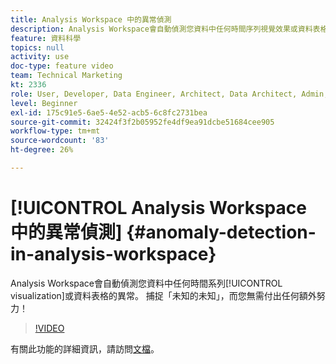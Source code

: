 ```yaml
---
title: Analysis Workspace 中的異常偵測
description: Analysis Workspace會自動偵測您資料中任何時間序列視覺效果或資料表格的異常。 捕捉「未知的未知」，而您無需付出任何額外努力！
feature: 資料科學
topics: null
activity: use
doc-type: feature video
team: Technical Marketing
kt: 2336
role: User, Developer, Data Engineer, Architect, Data Architect, Admin, Leader
level: Beginner
exl-id: 175c91e5-6ae5-4e52-acb5-6c8fc2731bea
source-git-commit: 32424f3f2b05952fe4df9ea91dcbe51684cee905
workflow-type: tm+mt
source-wordcount: '83'
ht-degree: 26%

---
```


# [!UICONTROL Analysis Workspace 中的異常偵測] {#anomaly-detection-in-analysis-workspace}

Analysis Workspace會自動偵測您資料中任何時間系列[!UICONTROL visualization]或資料表格的異常。 捕捉「未知的未知」，而您無需付出任何額外努力！

>[!VIDEO](https://video.tv.adobe.com/v/25444/?quality=12)

有關此功能的詳細資訊，請訪問[文檔](https://marketing.adobe.com/resources/help/zh_TW/analytics/analysis-workspace/anomaly_detection.html)。
